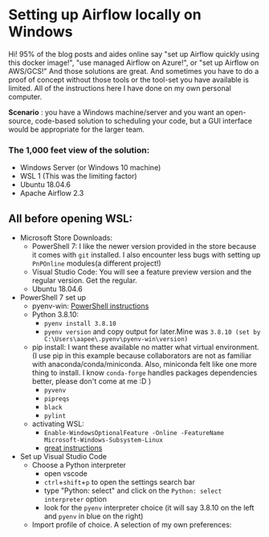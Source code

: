# Setting up Airflow locally on Windows

Hi! 95% of the blog posts and aides online say "set up Airflow quickly using this docker image!", "use managed Airflow on Azure!", or "set up Airflow on AWS/GCS!" And those solutions are great. And sometimes you have to do a proof of concept without those tools or the tool-set you have available is limited. All of the instructions here I have done on my own personal computer.

**Scenario** : you have a Windows machine/server and you want an open-source, code-based solution to scheduling your code, but a GUI interface would be appropriate for the larger team.

### The 1,000 feet view of the solution:
 - Windows Server (or Windows 10 machine)
 - WSL 1 (This was the limiting factor)
 - Ubuntu 18.04.6
 - Apache Airflow 2.3

## All before opening WSL:
 - Microsoft Store Downloads:
   - PowerShell 7: I like the newer version provided in the store because it comes with `git` installed. I also encounter less bugs with setting up `PnPOnline` modules(a different project!)
   - Visual Studio Code: You will see a feature preview version and the regular version. Get the regular.
   - Ubuntu 18.04.6
-  PowerShell 7 set up
   - pyenv-win: [PowerShell instructions](https://github.com/pyenv-win/pyenv-win#quick-start)
   - Python 3.8.10:
     - `pyenv install 3.8.10`
     - `pyenv version` and copy output for later.Mine was `3.8.10 (set by C:\Users\aapee\.pyenv\pyenv-win\version)`
   - pip install: I want these available no matter what virtual environment. (I use pip in this example because collaborators are not as familiar with anaconda/conda/miniconda. Also, miniconda felt like one more thing to install. I know `conda-forge` handles packages dependencies better, please don't come at me :D )
     - `pyvenv`
     - `pipreqs`
     - `black`
     - `pylint`
   - activating WSL:
     - `Enable-WindowsOptionalFeature -Online -FeatureName Microsoft-Windows-Subsystem-Linux`
     - [great instructions](https://www.toptechskills.com/windows-10-tutorials-courses/how-to-install-enable-windows-subsystem-for-linux-wsl-windows-10/)
- Set up Visual Studio Code
   - Choose a Python interpreter
     - open vscode
     - `ctrl`+`shift`+`p` to open the settings search bar
     - type "Python: select" and click on the `Python: select interpreter` option
     - look for the `pyenv` interpreter choice (it will say 3.8.10 on the left and `pyenv` in blue on the right)
   - Import profile of choice. A selection of my own preferences:



